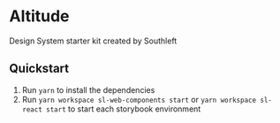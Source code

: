 # Altitude
Design System starter kit created by Southleft

## Quickstart

1. Run `yarn` to install the dependencies
2. Run `yarn workspace sl-web-components start` or `yarn workspace sl-react start` to start each storybook environment
